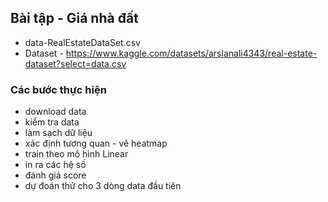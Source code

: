 

## Bài tập - Giá nhà đất  
- data-RealEstateDataSet.csv 
- Dataset - https://www.kaggle.com/datasets/arslanali4343/real-estate-dataset?select=data.csv  


### Các bước thực hiện

- download data  
- kiểm tra data  
- làm sạch dữ liệu  
- xác định tương quan - vẽ heatmap  
- train theo mô hình Linear  
- in ra các hệ số  
- đánh giá score  
- dự đoán thử  cho 3 dòng data đầu tiên   
